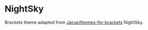 NightSky
========

Brackets theme adapted from [Jacse/themes-for-brackets](https://github.com/Jacse/themes-for-brackets) NightSky.
